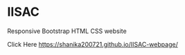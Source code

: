 # IISAC 
Responsive Bootstrap HTML CSS website

Click Here https://shanika200721.github.io/IISAC-webpage/
